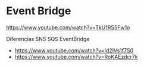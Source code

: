 # Event Bridge

https://www.youtube.com/watch?v=TkU1RS5Fw1o


Diferencias SNS SQS EventBridge
- https://www.youtube.com/watch?v=Id2IVs1f7S0
- https://www.youtube.com/watch?v=RoKAEzdcr7k